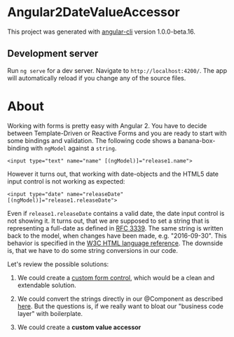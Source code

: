 # Angular2DateValueAccessor

This project was generated with [angular-cli](https://github.com/angular/angular-cli) version 1.0.0-beta.16.

## Development server
Run `ng serve` for a dev server. Navigate to `http://localhost:4200/`. The app will automatically reload if you change any of the source files.


# About

Working with forms is pretty easy with Angular 2.
You have to decide between Template-Driven or Reactive Forms and you are ready to start with some bindings and validation.
The following code shows a banana-box-binding with `ngModel` against a `string`.

```
<input type="text" name="name" [(ngModel)]="release1.name">
```

However it turns out, that working with date-objects and the HTML5 date input control is not working as expected:

```
<input type="date" name="releaseDate" [(ngModel)]="release1.releaseDate">
```

Even if `release1.releaseDate` contains a valid date, the date input control is not showing it.
It turns out, that we are supposed to set a string that is representing a full-date as defined in [RFC 3339](https://www.w3.org/TR/html-markup/references.html#refsRFC3339).
The same string is written back to the model, when changes have been made, e.g. "2016-09-30".
This behavior is specified in the [W3C HTML language reference](https://www.w3.org/TR/html-markup/input.date.html#input.date.attrs.value).
The downside is, that we have to do some string conversions in our code.

Let's review the possible solutions:

1. We could create a [custom form control](http://blog.thoughtram.io/angular/2016/07/27/custom-form-controls-in-angular-2.html), which would be a clean and extendable solution.

2. We could convert the strings directly in our @Component as described [here](http://stackoverflow.com/a/37055451). But the questions is, if we really want to bloat our "business code layer" with boilerplate.

3. We could create a __custom value accessor__
 
